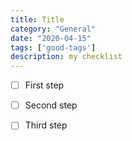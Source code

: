 ```yaml
---
title: Title
category: "General"
date: "2020-04-15"
tags: ['good-tags']
description: my checklist
---
```


- [ ] First step

- [ ] Second step

- [ ] Third step
